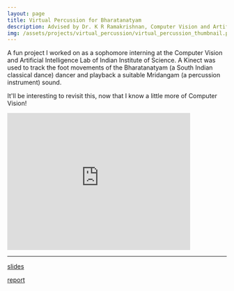 ```yaml
---
layout: page
title: Virtual Percussion for Bharatanatyam
description: Advised by Dr. K R Ramakrishnan, Computer Vision and Artificial Intelligence Lab, Indian Institute of Science.
img: /assets/projects/virtual_percussion/virtual_percussion_thumbnail.png
---
```


A fun project I worked on as a sophomore interning at the Computer Vision and Artificial Intelligence Lab of Indian Institute of Science. A Kinect was used to track the foot movements of the Bharatanatyam (a South Indian classical dance) dancer and playback a suitable Mridangam (a percussion instrument) sound.

It'll be interesting to revisit this, now that I know a little more of Computer Vision!

<iframe width="420" height="315" frameborder="0" allowfullscreen
src="https://www.youtube.com/embed/ZdDVtWi-vKY">
</iframe>

---

[slides](/assets/projects/virtual_percussion/virtual_percussion_ppt.pdf)

[report](/assets/projects/virtual_percussion/virtual_percussion.pdf)

